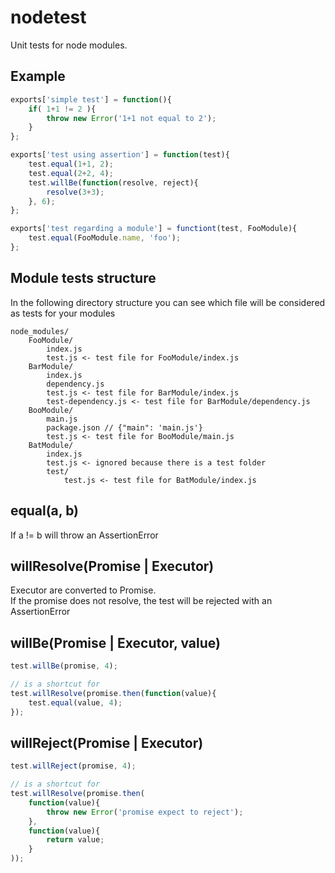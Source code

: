 nodetest
=============

Unit tests for node modules.

## Example

```javascript
exports['simple test'] = function(){
	if( 1+1 != 2 ){
		throw new Error('1+1 not equal to 2');
	}
};

exports['test using assertion'] = function(test){
	test.equal(1+1, 2);
	test.equal(2+2, 4);
	test.willBe(function(resolve, reject){
		resolve(3+3);
	}, 6);
};

exports['test regarding a module'] = functiont(test, FooModule){
	test.equal(FooModule.name, 'foo');	
};
```

## Module tests structure

In the following directory structure you can see which file will be considered as tests for your modules

```
node_modules/
	FooModule/
		index.js
		test.js <- test file for FooModule/index.js
	BarModule/
		index.js
		dependency.js		
		test.js <- test file for BarModule/index.js
		test-dependency.js <- test file for BarModule/dependency.js
	BooModule/
		main.js
		package.json // {"main": 'main.js'}
		test.js <- test file for BooModule/main.js
	BatModule/
		index.js
		test.js <- ignored because there is a test folder
		test/
			test.js <- test file for BatModule/index.js
```

## equal(a, b)

If a != b will throw an AssertionError

## willResolve(Promise | Executor)

Executor are converted to Promise.  
If the promise does not resolve, the test will be rejected with an AssertionError

## willBe(Promise | Executor, value)

```javascript
test.willBe(promise, 4);

// is a shortcut for
test.willResolve(promise.then(function(value){
	test.equal(value, 4);
});
```

## willReject(Promise | Executor)

```javascript
test.willReject(promise, 4);

// is a shortcut for
test.willResolve(promise.then(
	function(value){
		throw new Error('promise expect to reject');		
	},
	function(value){
		return value;
	}
));
```